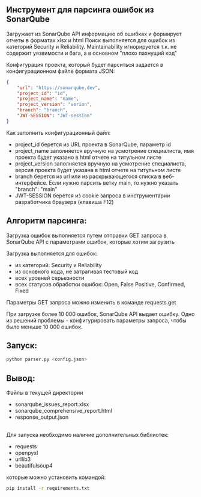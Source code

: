 ## Инструмент для парсинга ошибок из SonarQube
Загружает из SonarQube API информацию об ошибках и формирует отчеты в форматах xlsx и html
Поиск выполняется для ошибок из категорий Security и Reliability. Maintainability игнорируется т.к. не содержит уязвимости и бага, а в основном "плохо пахнущий код"

Конфигурация проекта, который будет парситься задается в конфигурационном файле формата JSON:
```JSON
{
    "url": "https://sonarqube.dev",
	"project_id": "id",
	"project_name": "name",
	"project_version": "verion",
	"branch": "branch",
    "JWT-SESSION": "JWT-session"
}
```

Как заполнить конфигурационный файл:
- project_id берется из URL проекта в SonarQube, параметр id
- project_name заполняется вручную на усмотрение специалиста, имя проекта будет указано в html отчете на титульном листе
- project_version заполняется вручную на усмотрение специалиста, версия проекта будет указана в html отчете на титульном листе
- branch берется из url или из раскрывающегося списка в веб-интерфейсе. Если нужно парсить ветку main, то нужно указать "branch": "main"
- JWT-SESSION берется из cookie запроса в инструментарии разработчика браузера (клавиша F12)

## Алгоритм парсинга:
Загрузка ошибок выполняется путем отправки GET запроса в SonarQube API с параметрами ошибок, которые хотим загрузить

Загрузка выполняется для ошибок:
- из категорий: Security и Reliability
- из основного кода, не затрагивая тестовый код
- всех уровней серьезности
- всех статусов обработки ошибок: Open, False Positive, Confirmed, Fixed

Параметры GET запроса можно изменить в команде requests.get

При загрузке более 10 000 ошибок, SonarQube API выдает ошибку. Одно из решений проблемы - конфигурировать параметры запроса, чтобы было меньше 10 000 ошибок.

## Запуск:
```bash
python parser.py <config.json>
```
## Вывод:
Файлы в текущей директории
- sonarqube_issues_report.xlsx
- sonarqube_comprehensive_report.html
- response_output.json

##
Для запуска необходимо наличие дополнительных библиотек:
- requests
- openpyxl
- urllib3
- beautifulsoup4

которые можно установить командой:
```bash
pip install -r requirements.txt
```